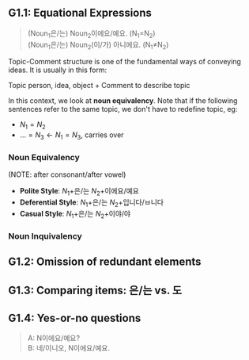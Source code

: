 
## G1.1: Equational Expressions
> (Noun$_1$은/는) Noun$_2$이에요/예요. (N$_1$$=$N$_2$)  
> (Noun$_1$은/는) Noun$_2$(이/가) 아니에요. (N$_1$$\neq$N$_2$)

Topic-Comment structure is one of the fundamental ways of conveying ideas. It is usually in this form:

Topic person, idea, object + Comment to describe topic

In this context, we look at **noun equivalency**. Note that if the following sentences refer to the same topic, we don't have to redefine topic, eg:
- $N_1 = N_2$
- $\dots = N_3 \leftarrow N_1=N_3 \textrm{, carries over}$

### Noun Equivalency
(NOTE: after consonant/after vowel)
- **Polite Style**: $N_1$+은/는 $N_2$+이에요/예요 
- **Deferential Style**: $N_1$+은/는 $N_2$+입니다/ㅂ니다
- **Casual Style**: $N_1$+은/는 $N_2$+이야/야

### Noun Inquivalency


## G1.2: Omission of redundant elements

## G1.3: Comparing items: 은/는 vs. 도

## G1.4: Yes-or-no questions
> A: N이에요/예요?  
> B: 네/이니오, N이에요/예요.